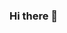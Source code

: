 ### Hi there 👋

<!--
**Aloneboiii/aloneboiii** is a ✨ _special_ ✨ repository because its `README.md` (this file) appears on your GitHub profile.

Here are some ideas to get you started:

- 🔭 I’m currently working on x-userbot 
- 📫 How to reach me: [TELEGRAM](t.me/mrvirus_xd)
-->

